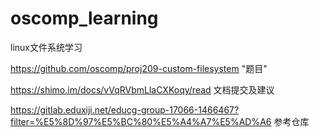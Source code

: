 # oscomp_learning
linux文件系统学习


https://github.com/oscomp/proj209-custom-filesystem	"题目"

https://shimo.im/docs/vVqRVbmLlaCXKoqy/read   文档提交及建议

https://gitlab.eduxiji.net/educg-group-17066-1466467?filter=%E5%8D%97%E5%BC%80%E5%A4%A7%E5%AD%A6   参考仓库
